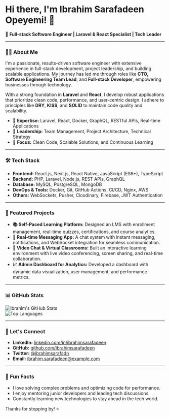 # Hi there, I'm Ibrahim Sarafadeen Opeyemi! 👋

🚀 **Full-stack Software Engineer | Laravel & React Specialist | Tech Leader**  

---

### 👨‍💻 About Me
I'm a passionate, results-driven software engineer with extensive experience in full-stack development, project leadership, and building scalable applications. My journey has led me through roles like **CTO, Software Engineering Team Lead**, and **Full-stack Developer**, empowering businesses through technology.

With a strong foundation in **Laravel** and **React**, I develop robust applications that prioritize clean code, performance, and user-centric design. I adhere to principles like **DRY**, **KISS**, and **SOLID** to maintain code quality and scalability.

- 🔹 **Expertise:** Laravel, React, Docker, GraphQL, RESTful APIs, Real-time Applications
- 🔹 **Leadership:** Team Management, Project Architecture, Technical Strategy
- 🔹 **Focus:** Clean Code, Scalable Solutions, and Continuous Learning

---

### 🛠️ Tech Stack

- **Frontend:** React.js, Next.js, React Native, JavaScript (ES6+), TypeScript  
- **Backend:** PHP, Laravel, Node.js, REST APIs, GraphQL  
- **Database:** MySQL, PostgreSQL, MongoDB  
- **DevOps & Tools:** Docker, Git, GitHub Actions, CI/CD, Nginx, AWS  
- **Others:** WebSockets, Pusher, Cloudinary, Firebase, JWT Authentication

---

### 🚀 Featured Projects

- **📚 Self-Paced Learning Platform:** Designed an LMS with enrollment management, real-time quizzes, certifications, and course analytics.
- **💬 Real-time Messaging App:** A chat system with instant messaging, notifications, and WebSocket integration for seamless communication.
- **🎥 Video Chat & Virtual Classrooms:** Built an interactive learning environment with live video conferencing, screen sharing, and real-time collaboration.
- **📈 Admin Dashboard for Analytics:** Developed a dashboard with dynamic data visualization, user management, and performance metrics.

---

### 📊 GitHub Stats

![Ibrahim's GitHub Stats](https://github-readme-stats.vercel.app/api?username=ibrahimsarafadeen&show_icons=true&theme=tokyonight)  
![Top Languages](https://github-readme-stats.vercel.app/api/top-langs/?username=ibrahimsarafadeen&layout=compact&theme=tokyonight)

---

### 🤝 Let's Connect

- **LinkedIn:** [linkedin.com/in/ibrahimsarafadeen](https://linkedin.com/in/ibrahimsarafadeen)  
- **GitHub:** [github.com/ibrahimsarafadeen](https://github.com/ibrahimsarafadeen)  
- **Twitter:** [@ibrahimsarafadn](https://twitter.com/ibrahimsarafadn)  
- **Email:** ibrahim.sarafadeen@example.com

---

### 🧠 Fun Facts

- I love solving complex problems and optimizing code for performance.
- I enjoy mentoring junior developers and leading tech discussions.
- Constantly learning new technologies to stay ahead in the tech world.

Thanks for stopping by! ⭐

